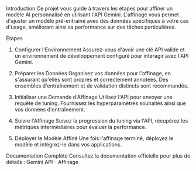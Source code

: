Introduction
Ce projet vous guide à travers les étapes pour affiner un modèle AI personnalisé en utilisant l'API Gemini. L'affinage vous permet d'ajuster un modèle pré-entrainé avec des données spécifiques à votre cas d'usage, améliorant ainsi sa performance sur des tâches particulières.

Étapes
1. Configurer l'Environnement
Assurez-vous d'avoir une clé API valide et un environnement de développement configuré pour interagir avec l'API Gemini.

2. Préparer les Données
Organisez vos données pour l'affinage, en s'assurant qu'elles sont propres et correctement annotées. Des ensembles d'entraînement et de validation distincts sont recommandés.

3. Initialiser une Demande d'Affinage
Utilisez l'API pour envoyer une requête de tuning. Fournissez les hyperparamètres souhaités ainsi que vos données d'entraînement.

4. Suivre l'Affinage
Suivez la progression du tuning via l'API, récupérez les métriques intermédiaires pour évaluer la performance.

5. Déployer le Modèle Affiné
Une fois l'affinage terminé, déployez le modèle et intégrez-le dans vos applications.

Documentation Complète
Consultez la documentation officielle pour plus de détails : Gemini API - Affinage
